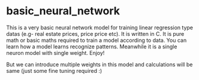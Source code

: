 # basic_neural_network
This is a very basic neural network model for training linear regression type datas (e.g- real estate prices, price price etc). It is written in C. It is pure math or basic maths required to train a model according to data. You can learn how a model learns recognize patterns. Meanwhile it is a single neuron model with single weight. Enjoy!

But we can introduce multiple weights in this model and calculations will be same (just some fine tuning required :)
